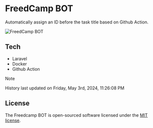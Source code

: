 # FreedCamp BOT

Automatically assign an ID before the task title based on Github Action.

![FreedCamp BOT](https://repository-images.githubusercontent.com/737932867/7d34798b-2680-471c-b089-a78a718d3d6a)

## Tech

- Laravel
- Docker
- Github Action

> [!NOTE]  
> History last updated on Friday, May 3rd, 2024, 11:26:08 PM

## License

The Freedcamp BOT is open-sourced software licensed under the [MIT license](https://opensource.org/licenses/MIT).

